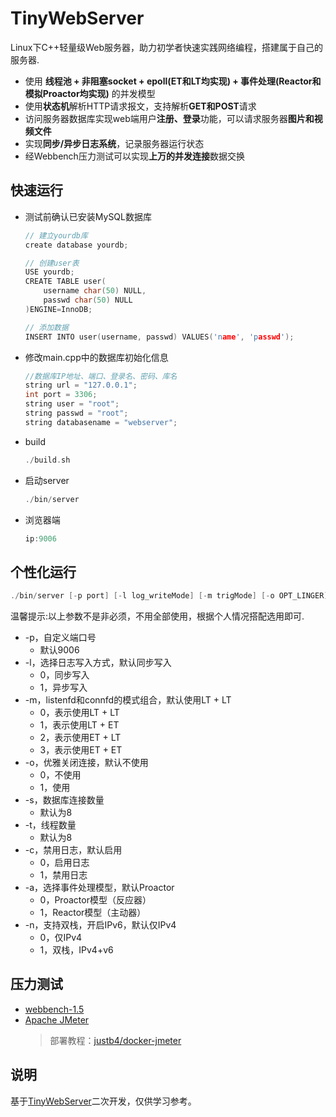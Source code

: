 
TinyWebServer
===============
Linux下C++轻量级Web服务器，助力初学者快速实践网络编程，搭建属于自己的服务器.

* 使用 **线程池 + 非阻塞socket + epoll(ET和LT均实现) + 事件处理(Reactor和模拟Proactor均实现)** 的并发模型
* 使用**状态机**解析HTTP请求报文，支持解析**GET和POST**请求
* 访问服务器数据库实现web端用户**注册、登录**功能，可以请求服务器**图片和视频文件**
* 实现**同步/异步日志系统**，记录服务器运行状态
* 经Webbench压力测试可以实现**上万的并发连接**数据交换

快速运行
------------

* 测试前确认已安装MySQL数据库

    ```C++
    // 建立yourdb库
    create database yourdb;

    // 创建user表
    USE yourdb;
    CREATE TABLE user(
        username char(50) NULL,
        passwd char(50) NULL
    )ENGINE=InnoDB;

    // 添加数据
    INSERT INTO user(username, passwd) VALUES('name', 'passwd');
    ```

* 修改main.cpp中的数据库初始化信息

    ```C++
    //数据库IP地址、端口、登录名、密码、库名
    string url = "127.0.0.1";
    int port = 3306;
    string user = "root";
    string passwd = "root";
    string databasename = "webserver";
    ```

* build

    ```C++
    ./build.sh
    ```

* 启动server

    ```C++
    ./bin/server
    ```

* 浏览器端

    ```C++
    ip:9006
    ```

个性化运行
------

```C++
./bin/server [-p port] [-l log_writeMode] [-m trigMode] [-o OPT_LINGER] [-s sql_num] [-t thread_num] [-c disable_log] [-a actor_model] [-n enable_ipv6]
```

温馨提示:以上参数不是非必须，不用全部使用，根据个人情况搭配选用即可.

* -p，自定义端口号
    * 默认9006
* -l，选择日志写入方式，默认同步写入
    * 0，同步写入
    * 1，异步写入
* -m，listenfd和connfd的模式组合，默认使用LT + LT
    * 0，表示使用LT + LT
    * 1，表示使用LT + ET
    * 2，表示使用ET + LT
    * 3，表示使用ET + ET
* -o，优雅关闭连接，默认不使用
    * 0，不使用
    * 1，使用
* -s，数据库连接数量
    * 默认为8
* -t，线程数量
    * 默认为8
* -c，禁用日志，默认启用
    * 0，启用日志
    * 1，禁用日志
* -a，选择事件处理模型，默认Proactor
    * 0，Proactor模型（反应器）
    * 1，Reactor模型（主动器）
* -n，支持双栈，开启IPv6，默认仅IPv4
    * 0，仅IPv4
    * 1，双栈，IPv4+v6

压力测试
------------
- [webbench-1.5](http://home.tiscali.cz/~cz210552/webbench.html)
- [Apache JMeter](https://github.com/apache/jmeter)
  > 部署教程：[justb4/docker-jmeter](https://github.com/justb4/docker-jmeter#do-it-for-real-detailed-buildruntest)

说明
------------

基于[TinyWebServer](https://github.com/qinguoyi/TinyWebServer)二次开发，仅供学习参考。
